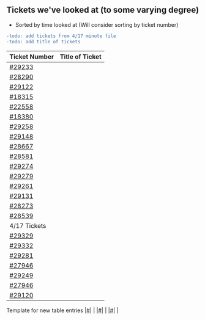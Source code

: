 ## Tickets we've looked at (to some varying degree)
- Sorted by time looked at (Will consider sorting by ticket number)
```diff
-todo: add tickets from 4/17 minute file
-todo: add title of tickets
```


|                  **Ticket Number**                  |        **Title of Ticket**        |
|-----------------------------------------------------|-----------------------------------|
|[#29233](https://code.djangoproject.com/ticket/29233)|                                   |
|[#28290](https://code.djangoproject.com/ticket/28290)|                                   |
|[#29122](https://code.djangoproject.com/ticket/29122)|                                   |
|[#18315](https://code.djangoproject.com/ticket/18315)|                                   |
|[#22558](https://code.djangoproject.com/ticket/22558)|                                   |
|[#18380](https://code.djangoproject.com/ticket/18380)|                                   |
|[#29258](https://code.djangoproject.com/ticket/29258)|                                   |
|[#29148](https://code.djangoproject.com/ticket/29148)|                                   |
|[#28667](https://code.djangoproject.com/ticket/28667)|                                   |
|[#28581](https://code.djangoproject.com/ticket/28581)|                                   |
|[#29274](https://code.djangoproject.com/ticket/29274)|                                   |
|[#29279](https://code.djangoproject.com/ticket/29279)|                                   |
|[#29261](https://code.djangoproject.com/ticket/29261)|                                   |
|[#29131](https://code.djangoproject.com/ticket/29131)|                                   |
|[#28273](https://code.djangoproject.com/ticket/28273)|                                   |
|[#28539](https://code.djangoproject.com/ticket/28539)|                                   |
|4/17 Tickets|                                   |
|[#29329](https://code.djangoproject.com/ticket/29329)|                                   |
|[#29332](https://code.djangoproject.com/ticket/29332)|                                   |
|[#29281](https://code.djangoproject.com/ticket/29281)|                                   |
|[#27946](https://code.djangoproject.com/ticket/27946)|                                   |
|[#29249](https://code.djangoproject.com/ticket/29249)|                                   |
|[#27946](https://code.djangoproject.com/ticket/27946)|                                   |
|[#29120](https://code.djangoproject.com/ticket/29120)|                                   |

Template for new table entries
|[#]()|                                   |
|[#]()|                                   |
|[#]()|                                   |

